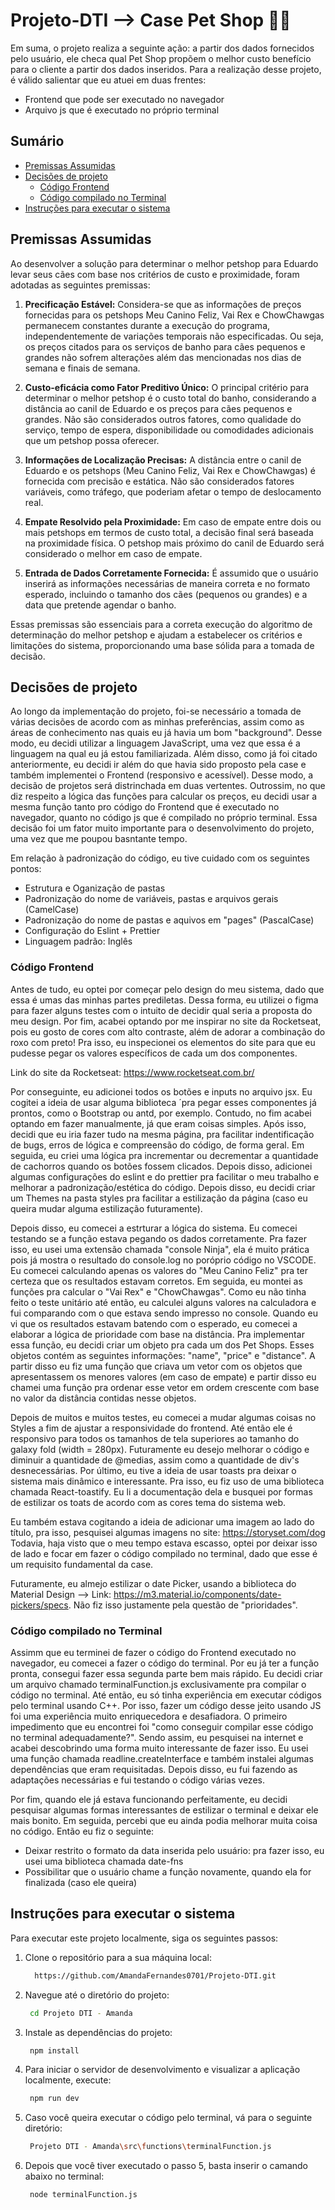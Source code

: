 # Projeto-DTI --> Case Pet Shop  🐶🐾
Em suma, o projeto realiza a seguinte ação: a partir dos dados fornecidos pelo usuário, ele checa qual  Pet Shop propõem o melhor custo benefício para o cliente a partir dos dados inseridos. Para a realização desse projeto, é válido salientar que eu atuei em duas frentes:

- Frontend que pode ser executado no navegador
- Arquivo js que é executado no próprio terminal

## Sumário
- [Premissas Assumidas](#premissas-assumidas)
- [Decisões de projeto](#decisões-de-projeto)
  - [Código Frontend](#código-frontend)
  - [Código compilado no Terminal](#código-compilado-no-terminal)
- [Instruções para executar o sistema](#instruções-para-executar-o-sistema)

## Premissas Assumidas

Ao desenvolver a solução para determinar o melhor petshop para Eduardo levar seus cães com base nos critérios de custo e proximidade, foram adotadas as seguintes premissas:

1. **Precificação Estável:** Considera-se que as informações de preços fornecidas para os petshops Meu Canino Feliz, Vai Rex e ChowChawgas permanecem constantes durante a execução do programa, independentemente de variações temporais não especificadas. Ou seja, os preços citados para os serviços de banho para cães pequenos e grandes não sofrem alterações além das mencionadas nos dias de semana e finais de semana.

2. **Custo-eficácia como Fator Preditivo Único:** O principal critério para determinar o melhor petshop é o custo total do banho, considerando a distância ao canil de Eduardo e os preços para cães pequenos e grandes. Não são considerados outros fatores, como qualidade do serviço, tempo de espera, disponibilidade ou comodidades adicionais que um petshop possa oferecer.

3. **Informações de Localização Precisas:** A distância entre o canil de Eduardo e os petshops (Meu Canino Feliz, Vai Rex e ChowChawgas) é fornecida com precisão e estática. Não são considerados fatores variáveis, como tráfego, que poderiam afetar o tempo de deslocamento real.

4. **Empate Resolvido pela Proximidade:** Em caso de empate entre dois ou mais petshops em termos de custo total, a decisão final será baseada na proximidade física. O petshop mais próximo do canil de Eduardo será considerado o melhor em caso de empate.

5. **Entrada de Dados Corretamente Fornecida:** É assumido que o usuário inserirá as informações necessárias de maneira correta e no formato esperado, incluindo o tamanho dos cães (pequenos ou grandes) e a data que pretende agendar o banho.

Essas premissas são essenciais para a correta execução do algoritmo de determinação do melhor petshop e ajudam a estabelecer os critérios e limitações do sistema, proporcionando uma base sólida para a tomada de decisão.

## Decisões de projeto
Ao longo da implementação do projeto, foi-se necessário a tomada de várias decisões de acordo com as minhas preferências, assim como as áreas de conhecimento nas quais eu já havia um bom "background". Desse modo, eu decidi utilizar a linguagem JavaScript, uma vez que essa é a linguagem na qual eu já estou familiarizada. Além disso, como já foi citado anteriormente, eu decidi ir além do que havia sido proposto pela case e também implementei o Frontend (responsivo e acessível). Desse modo, a decisão de projetos será distrinchada em duas vertentes. Outrossim, no que diz respeito a lógica das funções para calcular os preços, eu decidi usar a mesma função tanto pro código do Frontend que é executado no navegador, quanto no código js que é compilado no próprio terminal. Essa decisão foi um fator muito importante para o desenvolvimento do projeto, uma vez que me poupou basntante tempo.

Em relação à padronização do código, eu tive cuidado com os seguintes pontos:

- Estrutura e Oganização de pastas
- Padronização do nome de variáveis, pastas e arquivos gerais (CamelCase)
- Padronização do nome de pastas e aquivos em "pages" (PascalCase)
- Configuração do Eslint + Prettier
- Linguagem padrão: Inglês

### Código Frontend
Antes de tudo, eu optei por começar pelo design do meu sistema, dado que essa é umas das minhas partes prediletas. Dessa forma, eu utilizei o figma para fazer alguns testes com o intuito de decidir qual seria a proposta do meu design. Por fim, acabei optando por me inspirar no site da Rocketseat, pois eu gosto de cores com alto contraste, além de adorar a combinação do roxo com preto! Pra isso, eu inspecionei os elementos do site para que eu pudesse pegar os valores específicos de cada um dos componentes.

Link do site da Rocketseat: https://www.rocketseat.com.br/

Por conseguinte, eu adicionei todos os botões e inputs no arquivo jsx. Eu cogitei a ideia de usar alguma biblioteca ´pra pegar esses componentes já prontos, como o Bootstrap ou antd, por exemplo. Contudo, no fim acabei optando em fazer manualmente, já que eram coisas simples. Após isso, decidi que eu iria fazer tudo na mesma página, pra facilitar indentificação de bugs, erros de lógica e compreensão do código, de forma geral. Em seguida, eu criei uma lógica pra incrementar ou decrementar a quantidade de cachorros quando os botões fossem clicados. Depois disso, adicionei algumas configurações do eslint e do prettier pra facilitar o meu trabalho e melhorar a padronização/estética do código. Depois disso, eu decidi criar um Themes na pasta styles pra facilitar a estilização da página (caso eu queira mudar alguma estilização futuramente).

Depois disso, eu comecei a estrturar a lógica do sistema. Eu comecei testando se a função estava pegando os dados corretamente. Pra fazer isso, eu usei uma extensão chamada "console Ninja", ela é muito prática pois já mostra o resultado do console.log no poróprio código no VSCODE. Eu comecei calculando apenas os valores do "Meu Canino Feliz" pra ter certeza que os resultados estavam corretos. Em seguida, eu montei as funções pra calcular o "Vai Rex" e "ChowChawgas". Como eu não tinha feito o teste unitário até então, eu calculei alguns valores na calculadora e fui comparando com o que estava sendo impresso no console. Quando eu vi que os resultados estavam batendo com o esperado, eu comecei a elaborar a lógica de prioridade com base na distância. Pra implementar essa função, eu decidi criar um objeto pra cada um dos Pet Shops. Esses objetos contém as seguintes informações: "name", "price" e "distance". A partir disso eu fiz uma função que criava um vetor com os objetos que apresentassem os menores valores (em caso de empate) e partir disso eu chamei uma função pra ordenar esse vetor em ordem crescente com base no valor da distância contidas nesse objetos.

Depois de muitos e muitos testes, eu comecei a mudar algumas coisas no Styles a fim de ajustar a responsividade do frontend. Até então ele é responsivo para todos os tamanhos de tela superiores ao tamanho do galaxy fold (width = 280px). Futuramente eu desejo melhorar o código e diminuir a quantidade de @medias, assim como a quantidade de div's desnecessárias. Por último, eu tive a ideia de usar toasts pra deixar o sistema mais dinâmico e interessante. Pra isso, eu fiz uso de uma biblioteca chamada React-toastify. Eu li a documentação dela e busquei por formas de estilizar os toats de acordo com as cores tema do sistema web.

Eu também estava cogitando a ideia de adicionar uma imagem ao lado do título, pra isso, pesquisei algumas imagens no site: https://storyset.com/dog
Todavia, haja visto que o meu tempo estava escasso, optei por deixar isso de lado e focar em fazer o código compilado no terminal, dado que esse é um requisito fundamental da case.

Futuramente, eu almejo estilizar o date Picker, usando a biblioteca do Material Design --> Link: https://m3.material.io/components/date-pickers/specs. Não fiz isso justamente pela questão de "prioridades".

### Código compilado no Terminal
Assimm que eu terminei de fazer o código do Frontend executado no navegador, eu comecei a fazer o código do terminal. Por eu já ter a função pronta, consegui fazer essa segunda parte bem mais rápido. Eu decidi criar um arquivo chamado terminalFunction.js exclusivamente pra compilar o código no terminal. Até então, eu só tinha experiência em executar códigos pelo terminal usando C++. Por isso, fazer um código desse jeito usando JS foi uma experiência muito enriquecedora e desafiadora. O primeiro impedimento que eu encontrei foi "como conseguir compilar esse código no terminal adequadamente?". Sendo assim, eu pesquisei na internet e acabei descobrindo uma forma muito interessante de fazer isso. Eu usei uma função chamada readline.createInterface e também instalei algumas dependências que eram requisitadas. Depois disso, eu fui fazendo as adaptações necessárias e fui testando o código várias vezes.

Por fim, quando ele já estava funcionando perfeitamente, eu decidi pesquisar algumas formas interessantes de estilizar o terminal e deixar ele mais bonito. Em seguida, percebi que eu ainda podia melhorar muita coisa no código. Então eu fiz o seguinte:

- Deixar restrito o formato da data inserida pelo usuário: pra fazer isso, eu usei uma biblioteca chamada date-fns
- Possibilitar que o usuário chame a função novamente, quando ela for finalizada (caso ele queira)

## Instruções para executar o sistema
Para executar este projeto localmente, siga os seguintes passos:

1. Clone o repositório para a sua máquina local:
   ```bash
     https://github.com/AmandaFernandes0701/Projeto-DTI.git
   
2. Navegue até o diretório do projeto:
   ```bash
    cd Projeto DTI - Amanda

3. Instale as dependências do projeto:
   ```bash
    npm install

4. Para iniciar o servidor de desenvolvimento e visualizar a aplicação localmente, execute:
   ```bash
    npm run dev

5. Caso você queira executar o código pelo terminal, vá para o seguinte diretório:
   ```bash
    Projeto DTI - Amanda\src\functions\terminalFunction.js

6. Depois que você tiver executado o passo 5, basta inserir o camando abaixo no terminal:
   ```bash
    node terminalFunction.js
